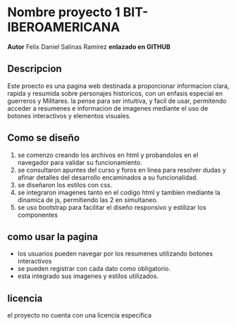 # Nombre proyecto 1 BIT-IBEROAMERICANA

**Autor** Felix Daniel Salinas Ramirez
**enlazado en GITHUB** 

## Descripcion
Este proecto es una pagina web destinada a proporcionar informacion clara, rapida y resumida sobre personajes historicos, con un enfasis especial en guerreros y Militares. la pense para ser intuitiva, y facil de usar, permitendo acceder a resumenes e informacion de imagenes mediante el uso de botones interactivos y elementos visuales.

## Como se diseño
1. se comenzo creando los archivos en html y probandolos en el navegador para validar su funcionamiento.
2. se consultaron apuntes del curso y foros en linea para resolver dudas y afinar detalles del desarrollo encaminados a su funcionalidad.
3. se diseñaron los estilos con css.
4. se integraron imagenes tanto en el codigo html y tambien mediante la dinamica de js, permitiendo las 2 en simultaneo.
5. se uso bootstrap para facilitar el diseño responsivo y estilizar los componentes

## como usar la pagina
- los usuarios pueden navegar por los resumenes utilizando botones interactivos
- se pueden registrar con cada dato como obligatorio.
- esta integrado sus imagenes y estilos utilizados.

## licencia

el proyecto no cuenta con una licencia especifica
